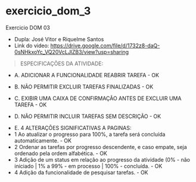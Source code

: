 # exercicio_dom_3
Exercicio DOM 03
- Dupla: José Vitor e Riquelme Santos
- Link do video: https://drive.google.com/file/d/1732z8-daQ-0sNHkxoYc_VQ20VcLJlZB3/view?usp=sharing

> ESPECIFICAÇÕES DA ATIVIDADE:
> 
- A. ADICIONAR A FUNCIONALIDADE REABRIR TAREFA - OK
> 
- B. NÃO PERMITIR EXCLUIR TAREFAS FINALIZADAS - OK
> 
- C. EXIBIR UMA CAIXA DE CONFIRMAÇÃO ANTES DE EXCLUIR UMA TAREFA - OK
> 
- D. NÃO PERMITIR INCLUIR TAREFAS SEM DESCRIÇÃO - OK
> 
- E. 4 ALTERAÇÕES SIGNIFICATIVAS A PAGINAS:
- 1 Ao atualizar o progresso para 100%, a tarefa será concluída automaticamente. - OK
- 2 Ordenar as tarefas por progresso descendente, e caso empate, seja ordenado pela ordem alfabética. - OK
- 3 Adição de um status em relação ao progresso da atividade (0% - não iniciado | 1% a 99% - em processo | 100% - concluída. - OK
- 4 Adição da funcionalidade de pesquisar tarefas. - OK
